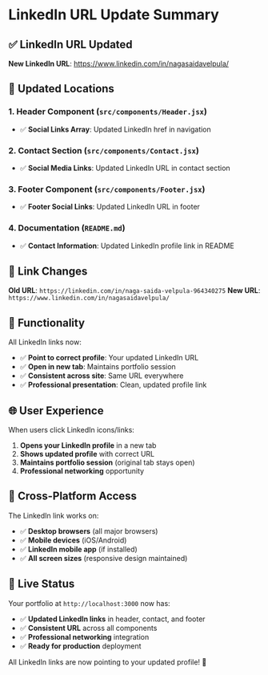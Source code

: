 # LinkedIn URL Update Summary

## ✅ LinkedIn URL Updated

**New LinkedIn URL**: https://www.linkedin.com/in/nagasaidavelpula/

## 📍 Updated Locations

### 1. Header Component (`src/components/Header.jsx`)
- ✅ **Social Links Array**: Updated LinkedIn href in navigation

### 2. Contact Section (`src/components/Contact.jsx`)
- ✅ **Social Media Links**: Updated LinkedIn URL in contact section

### 3. Footer Component (`src/components/Footer.jsx`)
- ✅ **Footer Social Links**: Updated LinkedIn URL in footer

### 4. Documentation (`README.md`)
- ✅ **Contact Information**: Updated LinkedIn profile link in README

## 🔗 Link Changes

**Old URL**: `https://linkedin.com/in/naga-saida-velpula-964340275`
**New URL**: `https://www.linkedin.com/in/nagasaidavelpula/`

## 🎯 Functionality

All LinkedIn links now:
- ✅ **Point to correct profile**: Your updated LinkedIn URL
- ✅ **Open in new tab**: Maintains portfolio session
- ✅ **Consistent across site**: Same URL everywhere
- ✅ **Professional presentation**: Clean, updated profile link

## 🌐 User Experience

When users click LinkedIn icons/links:
1. **Opens your LinkedIn profile** in a new tab
2. **Shows updated profile** with correct URL
3. **Maintains portfolio session** (original tab stays open)
4. **Professional networking** opportunity

## 📱 Cross-Platform Access

The LinkedIn link works on:
- ✅ **Desktop browsers** (all major browsers)
- ✅ **Mobile devices** (iOS/Android)
- ✅ **LinkedIn mobile app** (if installed)
- ✅ **All screen sizes** (responsive design maintained)

## 🚀 Live Status

Your portfolio at `http://localhost:3000` now has:
- ✅ **Updated LinkedIn links** in header, contact, and footer
- ✅ **Consistent URL** across all components
- ✅ **Professional networking** integration
- ✅ **Ready for production** deployment

All LinkedIn links are now pointing to your updated profile! 🎉